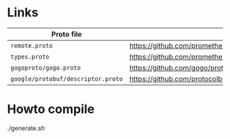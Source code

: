 # Links

Proto file | Source Link 
--- | ---
`remote.proto` | https://github.com/prometheus/prometheus/blob/master/prompb/remote.proto
`types.proto` | https://github.com/prometheus/prometheus/blob/master/prompb/types.proto
`gogoproto/gogo.proto` | https://github.com/gogo/protobuf/blob/master/gogoproto/gogo.proto
`google/protobuf/descriptor.proto` | https://github.com/protocolbuffers/protobuf/blob/master/src/google/protobuf/descriptor.proto

# Howto compile

./generate.sh